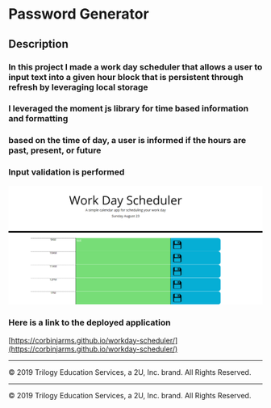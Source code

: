 # Password Generator
## Description
### In this project I made a work day scheduler that allows a user to input text into a given hour block that is persistent through refresh by leveraging local storage
### I leveraged the moment js library for time based information and formatting
### based on the time of day, a user is informed if the hours are past, present, or future
### Input validation is performed  
![Application landing page](./assets/Images/Screenshot.PNG)
### Here is a link to the deployed application
[https://corbinjarms.github.io/workday-scheduler/](https://corbinjarms.github.io/workday-scheduler/)
- - -
© 2019 Trilogy Education Services, a 2U, Inc. brand. All Rights Reserved.

- - -
© 2019 Trilogy Education Services, a 2U, Inc. brand. All Rights Reserved.
